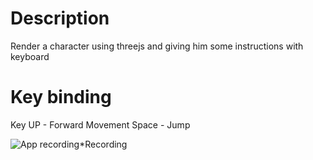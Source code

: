 # Description

Render a character using threejs and giving him some instructions with keyboard 

# Key binding
Key UP - Forward Movement
Space - Jump

![App recording]('/doc/recording.gif')*Recording

